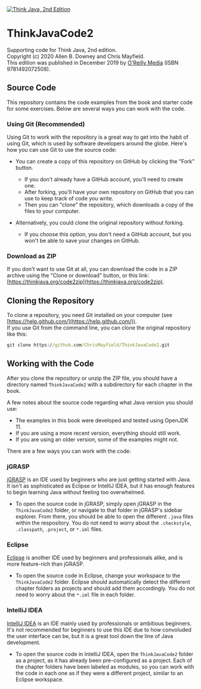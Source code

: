[![Think Java, 2nd Edition](https://greenteapress.com/wp/wp-content/uploads/2020/06/think_java_covr_large-229x300.png)](https://greenteapress.com/wp/think-java-2e/)

# ThinkJavaCode2

Supporting code for Think Java, 2nd edition.  
Copyright (c) 2020 Allen B. Downey and Chris Mayfield.  
This edition was published in December 2019 by [O'Reilly Media](https://www.oreilly.com/library/view/think-java-2nd/9781492072492/) (ISBN 9781492072508).

## Source Code

This repository contains the code examples from the book and starter code for some exercises. Below are several ways you can work with the code.

### Using Git (Recommended)

Using Git to work with the repository is a great way to get into the habit of using Git, which is used by software developers around the globe. Here's how you can use Git to use the source code:

- You can create a copy of this repository on GitHub by clicking the "Fork" button.
  - If you don't already have a GitHub account, you'll need to create one.
  - After forking, you'll have your own repository on GitHub that you can use to keep track of code you write.
  - Then you can "clone" the repository, which downloads a copy of the files to your computer.

- Alternatively, you could clone the original repository without forking.
  - If you choose this option, you don't need a GitHub account, but you won't be able to save your changes on GitHub.

### Download as ZIP

If you don't want to use Git at all, you can download the code in a ZIP archive using the "Clone or download" button, or this link: [https://thinkjava.org/code2zip](https://thinkjava.org/code2zip).

## Cloning the Repository

To clone a repository, you need Git installed on your computer (see [https://help.github.com/](https://help.github.com/)).  
If you use Git from the command line, you can clone the original repository like this:

```cmd
git clone https://github.com/ChrisMayfield/ThinkJavaCode2.git
```

## Working with the Code

After you clone the repository or unzip the ZIP file, you should have a directory named `ThinkJavaCode2` with a subdirectory for each chapter in the book.

A few notes about the source code regarding what Java version you should use:

- The examples in this book were developed and tested using OpenJDK 11.
- If you are using a more recent version, everything should still work.
- If you are using an older version, some of the examples might not.

There are a few ways you can work with the code:

### jGRASP

[jGRASP](https://www.jgrasp.org/) is an IDE used by beginners who are just getting started with Java. It isn't as sophisticated as Eclipse or IntelliJ IDEA, but it has enough features to begin learning Java without feeling too overwhelmed.

- To open the source code in jGRASP, simply open jGRASP in the `ThinkJavaCode2` folder, or navigate to that folder in jGRASP's sidebar explorer. From there, you should be able to open the different `.java` files within the respository. You do not need to worry about the `.checkstyle`, `.classpath`, `.project`, or `*.iml` files.

### Eclipse

[Eclipse](https://www.eclipse.org/) is another IDE used by beginners and professionals alike, and is more feature-rich than jGRASP.

- To open the source code in Eclipse, change your workspace to the `ThinkJavaCode2` folder. Eclipse should automatically detect the different chapter folders as projects and should add them accordingly. You do not need to worry about the `*.iml` file in each folder.

### IntelliJ IDEA

[IntelliJ IDEA](https://www.jetbrains.com/idea/) is an IDE mainly used by professionals or ambitious beginners. It's not recommended for beginners to use this IDE due to how convoluded the user interface can be, but it is a great tool down the line of Java development.

- To open the source code in IntelliJ IDEA, open the `ThinkJavaCode2` folder as a project, as it has already been pre-configured as a project. Each of the chapter folders have been labeled as modules, so you can work with the code in each one as if they were a different project, similar to an Eclipse workspace.
